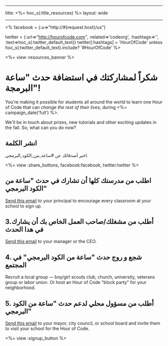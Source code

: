 * * *

title: <%= hoc_s(:title_resources) %> layout: wide

* * *

<% facebook = {:u=>"http://#{request.host}/us"}

twitter = {:url=>"http://hourofcode.com", :related=>'codeorg', :hashtags=>'', :text=>hoc_s(:twitter_default_text)} twitter[:hashtags] = 'HourOfCode' unless hoc_s(:twitter_default_text).include? '#HourOfCode' %>

<%= view :resources_banner %>

# شكراً لمشاركتك في استضافة حدث "ساعة البرمجة"!

You're making it possible for students all around the world to learn one Hour of Code that can *change the rest of their lives*, during <%= campaign_date('full') %>.

We'll be in touch about prizes, new tutorials and other exciting updates in the fall. So, what can you do now?

## انشر الكلمة

اخبر أصدقائك عن #ساعة_من_الكود_البرمجي.

<%= view :share_buttons, facebook:facebook, twitter:twitter %>

## اطلب من مدرستك كلها أن تشارك في حدث "ساعة من الكود البرمجي"

[Send this email](<%= resolve_url('/resources#email') %>) to your principal to encourage every classroom at your school to sign up.

## 3.أطلب من مشغلك/صاحب العمل الخاص بك أن يشارك في هدا الحدث

[Send this email](<%= resolve_url('/resources#email') %>) to your manager or the CEO.

## 4. شجع و روج حدث "ساعة من الكود البرمجي" في المجتمع

Recruit a local group — boy/girl scouts club, church, university, veterans group or labor union. Or host an Hour of Code "block party" for your neighborhood.

## 5. أطلب من مسؤول محلي لدعم حدث "ساعة من الكود البرمجي"

[Send this email](<%= resolve_url('/resources#politicians') %>) to your mayor, city council, or school board and invite them to visit your school for the Hour of Code.

<%= view :signup_button %>